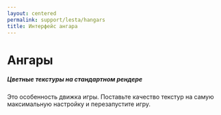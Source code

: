 ```yaml
---
layout: centered
permalink: support/lesta/hangars
title: Интерфейс ангара
---
```


# Ангары

##### Цветные текстуры на стандартном рендере
Это особенность движка игры. Поставьте качество текстур на самую максимальную настройку и перезапустите игру.